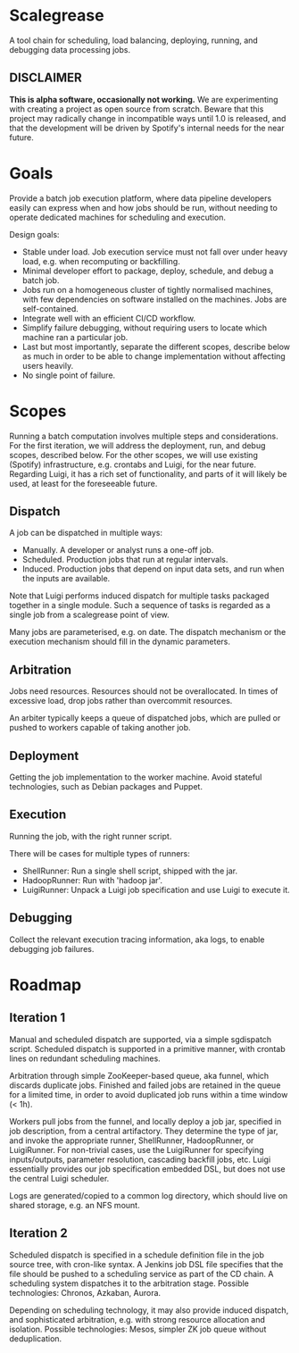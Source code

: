 Scalegrease
===========

A tool chain for scheduling, load balancing, deploying, running, and debugging data processing jobs.

DISCLAIMER
----------

**This is alpha software, occasionally not working.**  We are experimenting with creating
a project as open source from scratch.  Beware that this project may radically change in
incompatible ways until 1.0 is released, and that the development will be driven by Spotify's
internal needs for the near future.


Goals
=====

Provide a batch job execution platform, where data pipeline developers easily can express when and
how jobs should be run, without needing to operate dedicated machines for scheduling and execution.

Design goals:

* Stable under load.  Job execution service must not fall over under heavy
  load, e.g. when recomputing or backfilling.
* Minimal developer effort to package, deploy, schedule, and debug a batch
  job.
* Jobs run on a homogeneous cluster of tightly normalised machines, with
  few dependencies on software installed on the machines.  Jobs are
  self-contained.
* Integrate well with an efficient CI/CD workflow.
* Simplify failure debugging, without requiring users to locate which
  machine ran a particular job.
* Last but most importantly, separate the different scopes, describe below
  as much in order to be able to change implementation without affecting
  users heavily.
* No single point of failure.



Scopes
======

Running a batch computation involves multiple steps and considerations.  For the first iteration,
we will address the deployment, run, and debug scopes, described below.  For the other scopes, we
will use existing (Spotify) infrastructure, e.g. crontabs and Luigi, for the near future.
Regarding Luigi, it has a rich set of functionality, and parts of it will likely be used, at least
for the foreseeable future.


Dispatch
--------

A job can be dispatched in multiple ways:

* Manually.  A developer or analyst runs a one-off job.
* Scheduled.  Production jobs that run at regular intervals.
* Induced.  Production jobs that depend on input data sets, and run when
  the inputs are available.

Note that Luigi performs induced dispatch for multiple tasks packaged
together in a single module.  Such a sequence of tasks is regarded as a
single job from a scalegrease point of view.

Many jobs are parameterised, e.g. on date.  The dispatch mechanism or the
execution mechanism should fill in the dynamic parameters.


Arbitration
-----------

Jobs need resources.  Resources should not be overallocated.  In times of
excessive load, drop jobs rather than overcommit resources.  

An arbiter typically keeps a queue of dispatched jobs, which are pulled or
pushed to workers capable of taking another job.


Deployment
----------

Getting the job implementation to the worker machine.  Avoid stateful
technologies, such as Debian packages and Puppet.



Execution
---------

Running the job, with the right runner script.

There will be cases for multiple types of runners:

* ShellRunner: Run a single shell script, shipped with the jar.
* HadoopRunner: Run with 'hadoop jar'.
* LuigiRunner: Unpack a Luigi job specification and use Luigi to execute it.


Debugging
---------

Collect the relevant execution tracing information, aka logs, to enable
debugging job failures.



Roadmap
=======

Iteration 1
-----------

Manual and scheduled dispatch are supported, via a simple sgdispatch
script.  Scheduled dispatch is supported in a primitive manner, with
crontab lines on redundant scheduling machines.

Arbitration through simple ZooKeeper-based queue, aka funnel, which
discards duplicate jobs.  Finished and failed jobs are retained in the
queue for a limited time, in order to avoid duplicated job runs within a
time window (< 1h).

Workers pull jobs from the funnel, and locally deploy a job jar, specified
in job description, from a central artifactory.  They determine the type of
jar, and invoke the appropriate runner, ShellRunner, HadoopRunner, or
LuigiRunner.  For non-trivial cases, use the LuigiRunner for specifying
inputs/outputs, parameter resolution, cascading backfill jobs, etc.  Luigi
essentially provides our job specification embedded DSL, but does not use
the central Luigi scheduler.

Logs are generated/copied to a common log directory, which should live on
shared storage, e.g. an NFS mount.


Iteration 2
-----------

Scheduled dispatch is specified in a schedule definition file in the job
source tree, with cron-like syntax.  A Jenkins job DSL file specifies that
the file should be pushed to a scheduling service as part of the CD chain.
A scheduling system dispatches it to the arbitration stage.  Possible
technologies:  Chronos, Azkaban, Aurora.

Depending on scheduling technology, it may also provide induced dispatch,
and sophisticated arbitration, e.g. with strong resource allocation and
isolation.  Possible technologies: Mesos, simpler ZK job queue without
deduplication.

